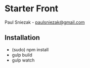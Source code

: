 # Starter Front
Paul Sniezak - paulsniezak@gmail.com

## Installation
- (sudo) npm install
- gulp build
- gulp watch